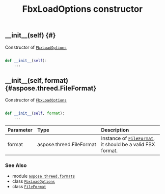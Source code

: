 ﻿---
title: FbxLoadOptions constructor
second_title: Aspose.3D for Python via .NET API References
description: 
type: docs
weight: 10
url: /python-net/aspose.threed.formats/fbxloadoptions/__init__/
is_root: false
---

## \_\_init\_\_(self) {#}

Constructor of [`FbxLoadOptions`](/3d/python-net/aspose.threed.formats/fbxloadoptions)



```python

def __init__(self):
    ...
```




## \_\_init\_\_(self, format) {#aspose.threed.FileFormat}

Constructor of [`FbxLoadOptions`](/3d/python-net/aspose.threed.formats/fbxloadoptions)



```python

def __init__(self, format):
    ...
```


| Parameter | Type | Description |
| :- | :- | :- |
| format | aspose.threed.FileFormat | Instance of [`FileFormat`](/3d/python-net/aspose.threed/fileformat), it should be a valid FBX format. |



### See Also
* module [`aspose.threed.formats`](../../)
* class [`FbxLoadOptions`](/3d/python-net/aspose.threed.formats/fbxloadoptions)
* class [`FileFormat`](/3d/python-net/aspose.threed/fileformat)

